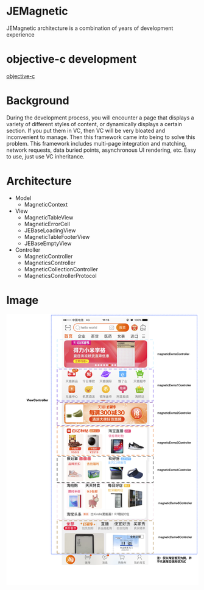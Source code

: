 # JEMagnetic
JEMagnetic architecture is a combination of years of development experience

# objective-c development
[objective-c](https://github.com/jenson21/shelfmagnetic)

# Background
During the development process, you will encounter a page that displays a variety of different styles of content, or dynamically displays a certain section. If you put them in VC, then VC will be very bloated and inconvenient to manage. Then this framework came into being to solve this problem.
This framework includes multi-page integration and matching, network requests, data buried points, asynchronous UI rendering, etc. Easy to use, just use VC inheritance.

# Architecture
- Model
  - MagneticContext
- View
  - MagneticTableView
  - MagneticErrorCell
  - JEBaseLoadingView
  - MagneticTableFooterView
  - JEBaseEmptyView
- Controller
  - MagneticController
  - MagneticsController
  - MagneticCollectionController
  - MagneticsControllerProtocol

# Image
![image](https://github.com/jenson21/shelfmagnetic/blob/master/shelfmagenticGuide.png)
